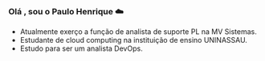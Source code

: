 
### Olá , sou o Paulo Henrique ☁️
- Atualmente exerço a função de analista de suporte PL na MV Sistemas.
- Estudante de cloud computing na instituição de ensino UNINASSAU.
- Estudo para ser um analista DevOps.

